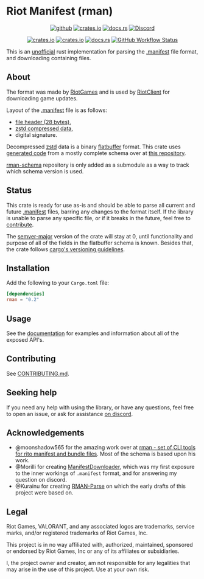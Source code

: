 # Riot Manifest (rman)

<div align="center">

[![github](https://img.shields.io/badge/github-ev3nvy/rman--rs-181717?logo=github&style=for-the-badge)][repository]
[![crates.io](https://img.shields.io/crates/v/rman?color=2B4D28&logo=rust&style=for-the-badge)][crates-io]
[![docs.rs](https://img.shields.io/badge/docs.rs-rman-D2991D?logo=docs.rs&style=for-the-badge)][docs-rs]
[![Discord](https://img.shields.io/discord/1007597805956780062?color=5865F2&label=discord&logo=discord&logoColor=FFFFFF&style=for-the-badge)][discord]

</div>

<div align="center">

[![crates.io](https://img.shields.io/crates/d/rman?style=for-the-badge)][crates-io]
[![crates.io](https://img.shields.io/crates/l/rman?style=for-the-badge)][crates-io]
[![docs.rs](https://img.shields.io/docsrs/rman?style=for-the-badge)][docs-rs]
[![GitHub Workflow Status](https://img.shields.io/github/actions/workflow/status/ev3nvy/rman-rs/ci.yml?branch=master&style=for-the-badge)][repository]

</div>

This is an [unofficial](#legal) rust implementation for parsing the [.manifest][manifest] file
format, and downloading containing files.

## About

The format was made by [RiotGames][riot-games] and is used by [RiotClient][riot-client] for
downloading game updates.

Layout of the [.manifest][manifest] file is as follows:
  - [file header (28 bytes)](src/parser/header.rs),
  - [zstd compressed data](src/parser/file.rs#60),
  - digital signature.

Decompressed [zstd][zstd] data is a binary [flatbuffer][flatbuffers] format. This crate uses
[generated code](src/generated/flatbuffer.rs) from a mostly complete schema over at
[this repository][rman-schema].

[rman-schema][rman-schema] repository is only added as a submodule as a way to track which schema
version is used.

## Status

This crate is ready for use as-is and should be able to parse all current and future
[.manifest][manifest] files, barring any changes to the format itself. If the library is unable
to parse any specific file, or if it breaks in the future, feel free to
[contribute](#contributing).

The [semver-major][semver] version of the crate will stay at 0, until functionality and purpose
of all of the fields in the flatbuffer schema is known. Besides that, the crate follows
[cargo's versioning guidelines](https://doc.rust-lang.org/cargo/reference/semver.html).

## Installation

Add the following to your `Cargo.toml` file:

```toml
[dependencies]
rman = "0.2"
```

## Usage

See the [documentation][docs-rs] for examples and information about all of the
exposed API's.

## Contributing

See [CONTRIBUTING.md](CONTRIBUTING.md).

## Seeking help

If you need any help with using the library, or have any questions, feel free to open an issue,
or ask for assistance [on discord][discord].

## Acknowledgements

- @moonshadow565 for the amazing work over at
[rman - set of CLI tools for rito manifest and bundle files][moonshadow565-rman]. Most of the
schema is based upon his work.
- @Morilli for creating [ManifestDownloader][morilli-manifest-downloader], which was my first
exposure to the inner workings of `.manifest` format, and for answering my question on discord.
- @Kurainu for creating [RMAN-Parse][kurainu-rman-parse] on which the early drafts of this project
were based on.

## Legal

Riot Games, VALORANT, and any associated logos are trademarks, service marks, and/or registered
trademarks of Riot Games, Inc.

This project is in no way affiliated with, authorized, maintained, sponsored or endorsed by Riot
Games, Inc or any of its affiliates or subsidiaries.

I, the project owner and creator, am not responsible for any legalities that may arise in the use
of this project. Use at your own risk.

<!-- Project links -->
[crates-io]: https://crates.io/crates/rman
[discord]: https://discord.gg/5QVVBKBvpQ
[docs-rs]: https://docs.rs/rman
[repository]: https://github.com/ev3nvy/rman-rs


<!-- References -->
[flatbuffers]: https://github.com/google/flatbuffers
[flatbuffers-guide-building]: https://google.github.io/flatbuffers/flatbuffers_guide_building.html
[flatbuffers-guide-using-schema-compiler]: https://google.github.io/flatbuffers/flatbuffers_guide_using_schema_compiler.html
[flatbuffers-releases]: https://github.com/google/flatbuffers/releases
[manifest]: https://technology.riotgames.com/news/supercharging-data-delivery-new-league-patcher
[moonshadow565-rman]: https://github.com/moonshadow565/rman
[morilli-manifest-downloader]: https://github.com/Morilli/ManifestDownloader
[kurainu-rman-parse]: https://github.com/Kurainu/RMAN-Parse
[riot-client]: https://www.riotgames.com/en/news/new-riot-client-coming-soon
[riot-games]: https://www.riotgames.com
[rman-schema]: https://github.com/ev3nvy/rman-schema
[semver]: https://semver.org/
[zstd]: https://github.com/facebook/zstd
